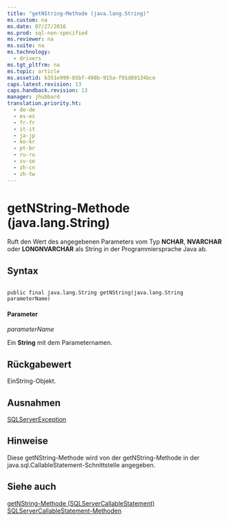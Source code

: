 ```yaml
---
title: "getNString-Methode (java.lang.String)"
ms.custom: na
ms.date: 07/27/2016
ms.prod: sql-non-specified
ms.reviewer: na
ms.suite: na
ms.technology: 
  - drivers
ms.tgt_pltfrm: na
ms.topic: article
ms.assetid: b351e999-85bf-498b-915a-f91d89134bce
caps.latest.revision: 13
caps.handback.revision: 13
manager: jhubbard
translation.priority.ht: 
  - de-de
  - es-es
  - fr-fr
  - it-it
  - ja-jp
  - ko-kr
  - pt-br
  - ru-ru
  - sv-se
  - zh-cn
  - zh-tw
---
```

# getNString-Methode (java.lang.String)
  Ruft den Wert des angegebenen Parameters vom Typ **NCHAR**, **NVARCHAR** oder **LONGNVARCHAR** als String in der Programmiersprache Java ab.  
  
## Syntax  
  
```  
  
public final java.lang.String getNString(java.lang.String parameterName)  
```  
  
#### Parameter  
 *parameterName*  
  
 Ein **String** mit dem Parameternamen.  
  
## Rückgabewert  
 EinString\-Objekt.  
  
## Ausnahmen  
 [SQLServerException](../content/SQLServerException-Class.md)  
  
## Hinweise  
 Diese getNString\-Methode wird von der getNString\-Methode in der java.sql.CallableStatement\-Schnittstelle angegeben.  
  
## Siehe auch  
 [getNString-Methode &#40;SQLServerCallableStatement&#41;](../content/getNString-Method--SQLServerCallableStatement-.md)   
 [SQLServerCallableStatement-Methoden](../content/SQLServerCallableStatement-Methods.md)  
  
  